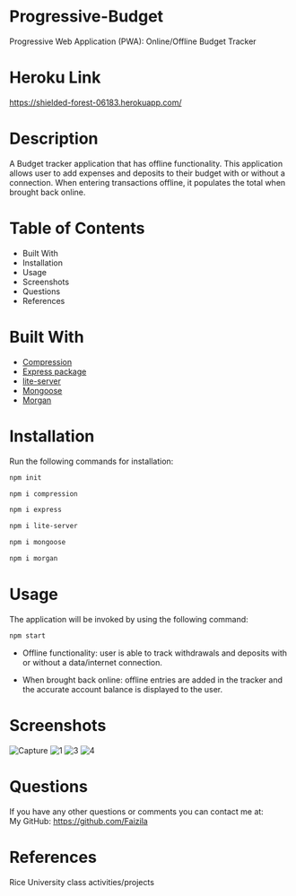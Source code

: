 # Progressive-Budget

Progressive Web Application (PWA): Online/Offline Budget Tracker

# Heroku Link

https://shielded-forest-06183.herokuapp.com/

# Description

A Budget tracker application that has offline functionality. This application allows user to add expenses and deposits to their budget with or without a connection. When entering transactions offline, it populates the total when brought back online.

# Table of Contents

* Built With
* Installation
* Usage
* Screenshots
* Questions
* References

# Built With

* [Compression](https://www.npmjs.com/package/compression)
* [Express package](https://www.npmjs.com/package/express)
* [lite-server](https://www.npmjs.com/package/lite-server) 
* [Mongoose](https://www.npmjs.com/package/mongoose)
* [Morgan](https://www.npmjs.com/package/morgan)  

# Installation

Run the following commands for installation:

```bash
npm init
```

```bash
npm i compression
```

```bash
npm i express
```

```bash
npm i lite-server
```

```bash
npm i mongoose
```

```bash
npm i morgan
```

# Usage

The application will be invoked by using the following command:

```bash
npm start
```
* Offline functionality: user is able to track withdrawals and deposits with or without a data/internet connection.

* When brought back online: offline entries are added in the tracker and the accurate account balance is displayed to the user. 

# Screenshots

![Capture](https://user-images.githubusercontent.com/78191579/142331789-f8c851bf-090f-403c-9194-df97a9193b85.JPG)
![1](https://user-images.githubusercontent.com/78191579/142096165-359c4f21-5d52-4be0-b463-8dfa22b98136.JPG)
![3](https://user-images.githubusercontent.com/78191579/142330590-98668f3f-3b6d-46ef-8d64-93a7d7922f7c.JPG)
![4](https://user-images.githubusercontent.com/78191579/142330630-6825d249-37d4-46be-80af-ad350c29da90.JPG)

# Questions

If you have any other questions or comments you can contact me at:
   <br>
   My GitHub: https://github.com/Faizila

# References

Rice University class activities/projects

